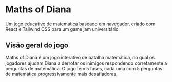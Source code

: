 # Maths of Diana

Um jogo educativo de matemática baseado em navegador, criado com React e Tailwind CSS para um game jam universitário.

## Visão geral do jogo

Maths of Diana é um jogo interativo de batalha matemática, no qual os jogadores ajudam Diana a derrotar os inimigos respondendo corretamente a perguntas de matemática. O jogo tem 5 fases, cada uma com 5 perguntas de matemática progressivamente mais desafiadoras.
